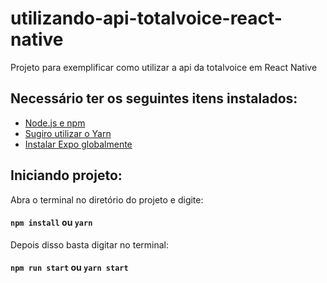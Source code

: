 # utilizando-api-totalvoice-react-native
Projeto para exemplificar como utilizar a api da totalvoice em React Native

## Necessário ter os seguintes itens instalados:
- <a href="https://nodejs.org/en/">Node.js e npm</a>
- <a href="https://yarnpkg.com/lang/en/">Sugiro utilizar o Yarn</a>
- <a href="https://expo.io/learn">Instalar Expo globalmente</a>

## Iniciando projeto:

Abra o terminal no diretório do projeto e digite:

#### `npm install` ou `yarn`

Depois disso basta digitar no terminal:

#### `npm run start` ou `yarn start`
